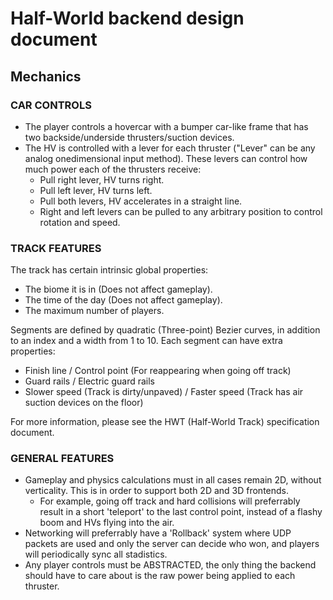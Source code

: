 # Half-World backend design document

## Mechanics

### CAR CONTROLS
- The player controls a hovercar with a bumper car-like frame that has two backside/underside thrusters/suction devices.
- The HV is controlled with a lever for each thruster ("Lever" can be any analog onedimensional input method). These levers can control how much power each of the thrusters receive:
  - Pull right lever, HV turns right.
  - Pull left lever, HV turns left.
  - Pull both levers, HV accelerates in a straight line.
  - Right and left levers can be pulled to any arbitrary position to control rotation and speed.

### TRACK FEATURES
The track has certain intrinsic global properties:

- The biome it is in (Does not affect gameplay).
- The time of the day (Does not affect gameplay).
- The maximum number of players.

Segments are defined by quadratic (Three-point) Bezier curves, in addition to an index and a width from 1 to 10. Each segment can have extra properties:

- Finish line / Control point (For reappearing when going off track)
- Guard rails / Electric guard rails
- Slower speed (Track is dirty/unpaved) / Faster speed (Track has air suction devices on the floor)

For more information, please see the HWT (Half-World Track) specification document.

### GENERAL FEATURES
- Gameplay and physics calculations must in all cases remain 2D, without verticality. This is in order to support both 2D and 3D frontends.
  - For example, going off track and hard collisions will preferrably result in a short 'teleport' to the last control point, instead of a flashy boom and HVs flying into the air.
- Networking will preferrably have a 'Rollback' system where UDP packets are used and only the server can decide who won, and players will periodically sync all stadistics.
- Any player controls must be ABSTRACTED, the only thing the backend should have to care about is the raw power being applied to each thruster.

